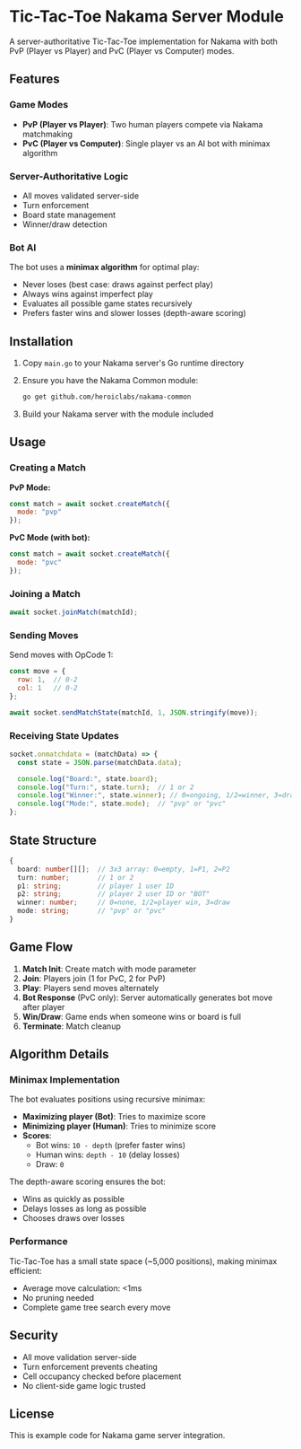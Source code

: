# Tic-Tac-Toe Nakama Server Module

A server-authoritative Tic-Tac-Toe implementation for Nakama with both PvP (Player vs Player) and PvC (Player vs Computer) modes.

## Features

### Game Modes

- **PvP (Player vs Player)**: Two human players compete via Nakama matchmaking
- **PvC (Player vs Computer)**: Single player vs an AI bot with minimax algorithm

### Server-Authoritative Logic

- All moves validated server-side
- Turn enforcement
- Board state management
- Winner/draw detection

### Bot AI

The bot uses a **minimax algorithm** for optimal play:
- Never loses (best case: draws against perfect play)
- Always wins against imperfect play
- Evaluates all possible game states recursively
- Prefers faster wins and slower losses (depth-aware scoring)

## Installation

1. Copy `main.go` to your Nakama server's Go runtime directory
2. Ensure you have the Nakama Common module:
   ```bash
   go get github.com/heroiclabs/nakama-common
   ```

3. Build your Nakama server with the module included

## Usage

### Creating a Match

**PvP Mode:**
```javascript
const match = await socket.createMatch({
  mode: "pvp"
});
```

**PvC Mode (with bot):**
```javascript
const match = await socket.createMatch({
  mode: "pvc"
});
```

### Joining a Match

```javascript
await socket.joinMatch(matchId);
```

### Sending Moves

Send moves with OpCode 1:
```javascript
const move = {
  row: 1,  // 0-2
  col: 1   // 0-2
};

await socket.sendMatchState(matchId, 1, JSON.stringify(move));
```

### Receiving State Updates

```javascript
socket.onmatchdata = (matchData) => {
  const state = JSON.parse(matchData.data);

  console.log("Board:", state.board);
  console.log("Turn:", state.turn);  // 1 or 2
  console.log("Winner:", state.winner); // 0=ongoing, 1/2=winner, 3=draw
  console.log("Mode:", state.mode);  // "pvp" or "pvc"
};
```

## State Structure

```typescript
{
  board: number[][];  // 3x3 array: 0=empty, 1=P1, 2=P2
  turn: number;       // 1 or 2
  p1: string;         // player 1 user ID
  p2: string;         // player 2 user ID or "BOT"
  winner: number;     // 0=none, 1/2=player win, 3=draw
  mode: string;       // "pvp" or "pvc"
}
```

## Game Flow

1. **Match Init**: Create match with mode parameter
2. **Join**: Players join (1 for PvC, 2 for PvP)
3. **Play**: Players send moves alternately
4. **Bot Response** (PvC only): Server automatically generates bot move after player
5. **Win/Draw**: Game ends when someone wins or board is full
6. **Terminate**: Match cleanup

## Algorithm Details

### Minimax Implementation

The bot evaluates positions using recursive minimax:

- **Maximizing player (Bot)**: Tries to maximize score
- **Minimizing player (Human)**: Tries to minimize score
- **Scores**:
  - Bot wins: `10 - depth` (prefer faster wins)
  - Human wins: `depth - 10` (delay losses)
  - Draw: `0`

The depth-aware scoring ensures the bot:
- Wins as quickly as possible
- Delays losses as long as possible
- Chooses draws over losses

### Performance

Tic-Tac-Toe has a small state space (~5,000 positions), making minimax efficient:
- Average move calculation: <1ms
- No pruning needed
- Complete game tree search every move

## Security

- All move validation server-side
- Turn enforcement prevents cheating
- Cell occupancy checked before placement
- No client-side game logic trusted

## License

This is example code for Nakama game server integration.
